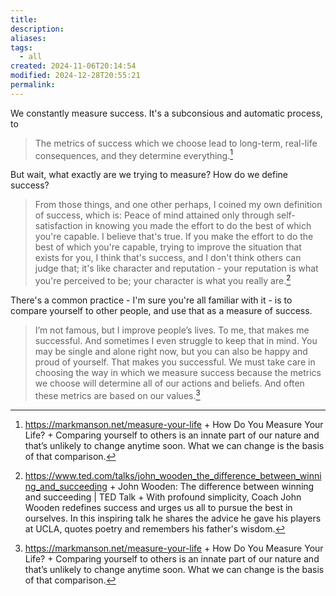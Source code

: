 ```yaml
---
title: 
description: 
aliases: 
tags:
  - all
created: 2024-11-06T20:14:54
modified: 2024-12-28T20:55:21
permalink: 
---
```



We constantly measure success. It's a subconsious and automatic process, to 



> The metrics of success which we choose lead to long-term, real-life consequences, and they determine everything.[^2]

But wait, what exactly are we trying to measure? How do we define success?

> From those things, and one other perhaps, I coined my own definition of success, which is: Peace of mind attained only through self-satisfaction in knowing you made the effort to do the best of which you're capable. I believe that's true. If you make the effort to do the best of which you're capable, trying to improve the situation that exists for you, I think that's success, and I don't think others can judge that; it's like character and reputation - your reputation is what you're perceived to be; your character is what you really are.[^1]


There's a common practice - I'm sure you're all familiar with it - is to compare yourself to other people, and use that as a measure of success.



> I’m not famous, but I improve people’s lives. To me, that makes me successful. And sometimes I even struggle to keep that in mind. You may be single and alone right now, but you can also be happy and proud of yourself. That makes you successful. We must take care in choosing the way in which we measure success because the metrics we choose will determine all of our actions and beliefs. And often these metrics are based on our values.[^2]


[^1]: https://www.ted.com/talks/john_wooden_the_difference_between_winning_and_succeeding + John Wooden: The difference between winning and succeeding | TED Talk + With profound simplicity, Coach John Wooden redefines success and urges us all to pursue the best in ourselves. In this inspiring talk he shares the advice he gave his players at UCLA, quotes poetry and remembers his father's wisdom.

[^2]: https://markmanson.net/measure-your-life + How Do You Measure Your Life? + Comparing yourself to others is an innate part of our nature and that’s unlikely to change anytime soon. What we can change is the basis of that comparison.
